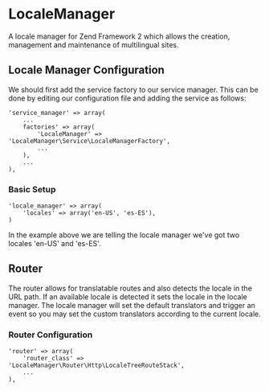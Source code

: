 LocaleManager
=============

A locale manager for Zend Framework 2 which allows the creation, management and maintenance of multilingual sites.

## Locale Manager Configuration ##


We should first add the service factory to our service manager. This can be done by editing our configuration file and adding the service as follows:

    'service_manager' => array(
        ...
        factories' => array(
            'LocaleManager' => 'LocaleManager\Service\LocaleManagerFactory', 
            ...
        ),
        ...
    ),

### Basic Setup ###
    
    'locale_manager' => array(
        'locales' => array('en-US', 'es-ES'),
    )

In the example above we are telling the locale manager we've got two locales 'en-US' and 'es-ES'.

## Router ##

The router allows for translatable routes and also detects the locale in the URL path. If an available locale is detected it sets the locale in the locale manager. The locale manager will set the default translators and trigger an event so you may set the custom translators according to the current locale.

### Router Configuration ###
    'router' => array(
        'router_class' => 'LocaleManager\Router\Http\LocaleTreeRouteStack',
        ...
    ),
